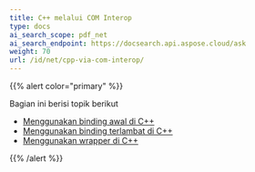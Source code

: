 ```yaml
---
title: C++ melalui COM Interop
type: docs
ai_search_scope: pdf_net
ai_search_endpoint: https://docsearch.api.aspose.cloud/ask
weight: 70
url: /id/net/cpp-via-com-interop/
---
```

{{% alert color="primary" %}}

Bagian ini berisi topik berikut

- [Menggunakan binding awal di C++](/pdf/id/net/using-early-binding-in-cpp/)
- [Menggunakan binding terlambat di C++](/pdf/id/net/using-late-binding-in-cpp/)
- [Menggunakan wrapper di C++](/pdf/id/net/using-wrapper-in-cpp/)

{{% /alert %}}